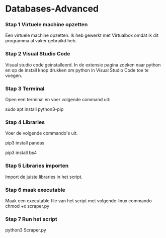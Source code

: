# Databases-Advanced
### Stap 1 Virtuele machine opzetten

Een virtuele machine opzetten. Ik heb gewerkt met Virtualbox omdat ik dit programma al vaker gebruikd heb.

### Stap 2 Visual Studio Code

Visual studio code geinstalleerd. In de extensie pagina zoeken naar python en op de install knop drukken om python in Visual Studio Code toe te voegen.

### Stap 3 Terminal

Open een terminal en voer volgende command uit:

sudo apt install python3-pip

### Stap 4 Libraries

Voer de volgende commando's uit.

pip3 install pandas

pip3 install bs4

### Stap 5 Libraries importen

Import de juiste libraries in het script.

### Stap 6 maak executable

Maak een executable file van het script met volgende linux commando
chmod +x scraper.py

### Stap 7 Run het script
python3 Scraper.py


